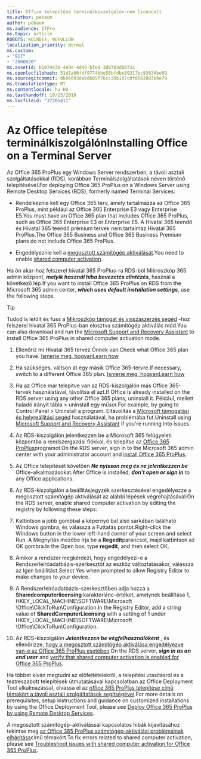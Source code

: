 ```yaml
---
title: Office telepítése terminálkiszolgálón-nem licencelt
ms.author: pebaum
author: pebaum
ms.audience: ITPro
ms.topic: article
ROBOTS: NOINDEX, NOFOLLOW
localization_priority: Normal
ms.custom:
- "917"
- "2000020"
ms.assetid: b1074430-489e-4d49-bfe4-3d8783d8073c
ms.openlocfilehash: 51d1a66fdf9774bbe58bfdbe89317bc93834be09
ms.sourcegitcommit: 0b06093dabd685f76cc39b1d7c0f8b03883b6e79
ms.translationtype: MT
ms.contentlocale: hu-HU
ms.lasthandoff: 10/25/2019
ms.locfileid: "37205411"
---
```

# <a name="installing-office-on-a-terminal-server"></a><span data-ttu-id="f22cc-102">Az Office telepítése terminálkiszolgálón</span><span class="sxs-lookup"><span data-stu-id="f22cc-102">Installing Office on a Terminal Server</span></span>

<span data-ttu-id="f22cc-103">Az Office 365 ProPlus egy Windows Server rendszerben, a távoli asztali szolgáltatásokkal (RDS), korábban Terminálszolgáltatások néven történő telepítésével.</span><span class="sxs-lookup"><span data-stu-id="f22cc-103">For deploying Office 365 ProPlus on a Windows Server using Remote Desktop Services (RDS), formerly named Terminal Services:</span></span>
  
- <span data-ttu-id="f22cc-104">Rendelkeznie kell egy Office 365 terv, amely tartalmazza az Office 365 ProPlus, mint például az Office 365 Enterprise E3 vagy Enterprise E5.</span><span class="sxs-lookup"><span data-stu-id="f22cc-104">You must have an Office 365 plan that includes Office 365 ProPlus, such as Office 365 Enterprise E3 or Enterprise E5.</span></span> <span data-ttu-id="f22cc-105">A Hivatal 365 teendő és Hivatal 365 teendő prémium tervek nem tartalmaz Hivatal 365 ProPlus.</span><span class="sxs-lookup"><span data-stu-id="f22cc-105">The Office 365 Business and Office 365 Business Premium plans do not include Office 365 ProPlus.</span></span>

- <span data-ttu-id="f22cc-106">Engedélyeznie kell a [megosztott számítógép aktiválását](https://docs.microsoft.com/DeployOffice/overview-of-shared-computer-activation-for-office-365-proplus).</span><span class="sxs-lookup"><span data-stu-id="f22cc-106">You need to enable [shared computer activation](https://docs.microsoft.com/DeployOffice/overview-of-shared-computer-activation-for-office-365-proplus).</span></span>

<span data-ttu-id="f22cc-107">Ha ön akar-hoz felszerel hivatal 365 ProPlus-ra RDS-ból Mikroszkóp 365 admin központ, ***melyik használ hiba bevezetés elintézés***, használ a következő lép.</span><span class="sxs-lookup"><span data-stu-id="f22cc-107">If you want to install Office 365 ProPlus on RDS from the Microsoft 365 admin center, ***which uses default installation settings***, use the following steps.</span></span>

> [!TIP]
> <span data-ttu-id="f22cc-108">Tudod is letölt és fuss a [Mikroszkóp támogat és visszaszerzés segéd](https://aka.ms/SaRA_OfficeSCA_M365Portal) -hoz felszerel hivatal 365 ProPlus-ban elosztva számítógép aktiválás mód.</span><span class="sxs-lookup"><span data-stu-id="f22cc-108">You can also download and run the [Microsoft Support and Recovery Assistant](https://aka.ms/SaRA_OfficeSCA_M365Portal) to install Office 365 ProPlus in shared computer activation mode.</span></span>
  
1. <span data-ttu-id="f22cc-109">Ellenőriz mi Hivatal 365 tervez Önnek van.</span><span class="sxs-lookup"><span data-stu-id="f22cc-109">Check what Office 365 plan you have.</span></span> [<span data-ttu-id="f22cc-110">Ismerje meg, hogyan</span><span class="sxs-lookup"><span data-stu-id="f22cc-110">Learn how</span></span>](https://docs.microsoft.com/office365/admin/admin-overview/what-subscription-do-i-have)

2. <span data-ttu-id="f22cc-111">Ha szükséges, váltson át egy másik Office 365-tervre.</span><span class="sxs-lookup"><span data-stu-id="f22cc-111">If necessary, switch to a different Office 365 plan.</span></span> [<span data-ttu-id="f22cc-112">Ismerje meg, hogyan</span><span class="sxs-lookup"><span data-stu-id="f22cc-112">Learn how</span></span>](https://docs.microsoft.com/office365/admin/subscriptions-and-billing/switch-to-a-different-plan)

3. <span data-ttu-id="f22cc-113">Ha az Office már telepítve van az RDS-kiszolgálón más Office 365-tervek használatával, távolítsa el azt.</span><span class="sxs-lookup"><span data-stu-id="f22cc-113">If Office is already installed on the RDS server using any other Office 365 plans, uninstall it.</span></span> <span data-ttu-id="f22cc-114">Például, mellett haladó irányít tábla \> uninstall egy műsor.</span><span class="sxs-lookup"><span data-stu-id="f22cc-114">For example, by going to Control Panel \> Uninstall a program.</span></span> <span data-ttu-id="f22cc-115">Eltávolítás a [Microsoft támogatási és helyreállítási segéd](https://aka.ms/SARA-OfficeUninstall-Alchemy) használatával, ha problémába fut.</span><span class="sxs-lookup"><span data-stu-id="f22cc-115">Uninstall using [Microsoft Support and Recovery Assistant](https://aka.ms/SARA-OfficeUninstall-Alchemy) if you're running into issues.</span></span>

4. <span data-ttu-id="f22cc-116">Az RDS-kiszolgálón jelentkezzen be a Microsoft 365 felügyeleti központba a rendszergazdai fiókkal, és telepítse az [Office 365 ProPlus](https://portal.office.com/OLS/MySoftware.aspx)programot.</span><span class="sxs-lookup"><span data-stu-id="f22cc-116">On the RDS server, sign in to the Microsoft 365 admin center with your administrator account and [install Office 365 ProPlus](https://portal.office.com/OLS/MySoftware.aspx).</span></span>

5. <span data-ttu-id="f22cc-117">Az Office telepítését követően ***Ne nyisson meg és ne jelentkezzen be*** Office-alkalmazásokat.</span><span class="sxs-lookup"><span data-stu-id="f22cc-117">After Office is installed, ***don't open or sign in*** to any Office applications.</span></span>

6. <span data-ttu-id="f22cc-118">Az RDS-kiszolgálón a beállításjegyzék szerkesztésével engedélyezze a megosztott számítógép aktiválását az alábbi lépések végrehajtásával:</span><span class="sxs-lookup"><span data-stu-id="f22cc-118">On the RDS server, enable shared computer activation by editing the registry by following these steps:</span></span>

1. <span data-ttu-id="f22cc-119">Kattintson a jobb gombbal a képernyő bal alsó sarkában található Windows gombra, és válassza a Futtatás pontot.</span><span class="sxs-lookup"><span data-stu-id="f22cc-119">Right-click the Windows button in the lower left-hand corner of your screen and select Run.</span></span> <span data-ttu-id="f22cc-120">A Megnyitás mezőbe írja be a **Regedit**parancsot, majd kattintson az OK gombra.</span><span class="sxs-lookup"><span data-stu-id="f22cc-120">In the Open box, type **regedit**, and then select OK.</span></span>

2. <span data-ttu-id="f22cc-121">Amikor a rendszer megkérdezi, hogy engedélyezi-e a Rendszerleíróadatbázis-szerkesztőt az eszköz változtatásakor, válassza az Igen beállítást.</span><span class="sxs-lookup"><span data-stu-id="f22cc-121">Select Yes when prompted to allow Registry Editor to make changes to your device.</span></span>

3. <span data-ttu-id="f22cc-122">A Rendszerleíróadatbázis-szerkesztőben adja hozzá a **Sharedcomputerlicensing** karakterlánc-értéket, amelynek beállítása 1, HKEY_LOCAL_MACHINE\SOFTWARE\Microsoft \Office\ClickToRun\Configuration.</span><span class="sxs-lookup"><span data-stu-id="f22cc-122">In the Registry Editor, add a string value of **SharedComputerLicensing** with a setting of 1 under HKEY_LOCAL_MACHINE\SOFTWARE\Microsoft \Office\ClickToRun\Configuration.</span></span>

7. <span data-ttu-id="f22cc-123">Az RDS-kiszolgálón ***Jelentkezzen be végfelhasználóként*** , és ellenőrizze, [hogy a megosztott számítógép aktiválása engedélyezve van-e az Office 365 ProPlus esetében](https://docs.microsoft.com/DeployOffice/troubleshoot-issues-with-shared-computer-activation-for-office-365-proplus#verify-that-activation-for-office-365-proplus-succeeded).</span><span class="sxs-lookup"><span data-stu-id="f22cc-123">On the RDS server, ***sign in as an end user*** and [verify that shared computer activation is enabled for Office 365 ProPlus](https://docs.microsoft.com/DeployOffice/troubleshoot-issues-with-shared-computer-activation-for-office-365-proplus#verify-that-activation-for-office-365-proplus-succeeded).</span></span>

<span data-ttu-id="f22cc-124">Ha többet kíván megtudni az előfeltételekről, a telepítési utasításról és a testreszabott telepítések útmutatásával kapcsolatban az Office Deployment Tool alkalmazással, olvassa el az [office 365 ProPlus telepítése című témakört a távoli asztali szolgáltatások segítségével](https://docs.microsoft.com/DeployOffice/deploy-office-365-proplus-by-using-remote-desktop-services).</span><span class="sxs-lookup"><span data-stu-id="f22cc-124">For more details on prerequisites, setup instructions and guidance on customized installations by using the Office Deployment Tool, please see [Deploy Office 365 ProPlus by using Remote Desktop Services](https://docs.microsoft.com/DeployOffice/deploy-office-365-proplus-by-using-remote-desktop-services).</span></span>
  
<span data-ttu-id="f22cc-125">A megosztott számítógép-aktiválással kapcsolatos hibák kijavításához tekintse meg [az Office 365 ProPlus számítógép-aktiválási problémáinak elhárítása](https://docs.microsoft.com/DeployOffice/troubleshoot-issues-with-shared-computer-activation-for-office-365-proplus)című témakört.</span><span class="sxs-lookup"><span data-stu-id="f22cc-125">To fix errors related to shared computer activation, please see [Troubleshoot issues with shared computer activation for Office 365 ProPlus](https://docs.microsoft.com/DeployOffice/troubleshoot-issues-with-shared-computer-activation-for-office-365-proplus).</span></span>
  